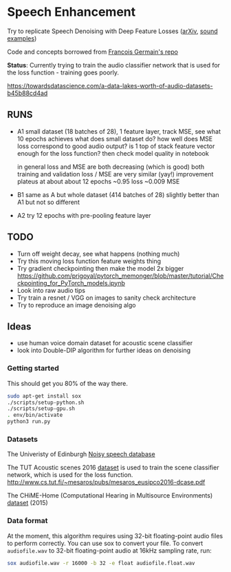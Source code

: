 # Speech Enhancement

Try to replicate Speech Denoising with Deep Feature Losses ([arXiv](https://arxiv.org/abs/1806.10522), [sound examples](https://ccrma.stanford.edu/~francois/SpeechDenoisingWithDeepFeatureLosses/))

Code and concepts borrowed from [Francois Germain's repo](https://github.com/francoisgermain/SpeechDenoisingWithDeepFeatureLosses)

**Status**: Currently trying to train the audio classifier network that is used for the loss function - training goes poorly.

https://towardsdatascience.com/a-data-lakes-worth-of-audio-datasets-b45b88cd4ad

## RUNS

- A1
  small dataset (18 batches of 28), 1 feature layer, track MSE, see what 10 epochs achieves
  what does small dataset do?
  how well does MSE loss correspond to good audio output?
  is 1 top of stack feature vector enough for the loss function?
  then check model quality in notebook

  in general loss and MSE are both decreasing (which is good)
  both training and validation loss / MSE are very similar (yay!)
  improvement plateus at about about 12 epochs
  ~0.95 loss
  ~0.009 MSE

- B1
  same as A but whole dataset (414 batches of 28)
  slightly better than A1 but not so different

- A2 try 12 epochs with pre-pooling feature layer

## TODO

- Turn off weight decay, see what happens (nothing much)
- Try this moving loss function feature weights thing
- Try gradient checkpointing then make the model 2x bigger
  https://github.com/prigoyal/pytorch_memonger/blob/master/tutorial/Checkpointing_for_PyTorch_models.ipynb
- Look into raw audio tips
- Try train a resnet / VGG on images to sanity check architecture
- Try to reproduce an image denoising algo

## Ideas

- use human voice domain dataset for acoustic scene classifier
- look into Double-DIP algorithm for further ideas on denoising

### Getting started

This should get you 80% of the way there.

```bash
sudo apt-get install sox
./scripts/setup-python.sh
./scripts/setup-gpu.sh
. env/bin/activate
python3 run.py
```

### Datasets

The Univeristy of Edinburgh [Noisy speech database](https://datashare.is.ed.ac.uk/handle/10283/2791)

The TUT Acoustic scenes 2016 [dataset](https://zenodo.org/record/45739) is used to train the scene classifier network, which is used for the loss function.
http://www.cs.tut.fi/~mesaros/pubs/mesaros_eusipco2016-dcase.pdf

The CHiME-Home (Computational Hearing in Multisource Environments) [dataset](https://archive.org/details/chime-home) (2015)

### Data format

At the moment, this algorithm requires using 32-bit floating-point audio files to perform correctly. You can use sox to convert your file. To convert `audiofile.wav` to 32-bit floating-point audio at 16kHz sampling rate, run:

```bash
sox audiofile.wav -r 16000 -b 32 -e float audiofile.float.wav
```
